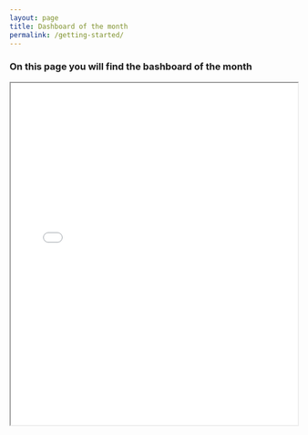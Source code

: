 ```yaml
---
layout: page
title: Dashboard of the month
permalink: /getting-started/
---
```


### On this page you will find the bashboard of the month

<iframe src="/gh_pages/assets/choropleth_map.html" width="100%" height="600px"></iframe>


